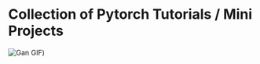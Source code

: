# Collection of Pytorch Tutorials / Mini Projects

![Gan GIF](./output/good_output/animation.gif'))
